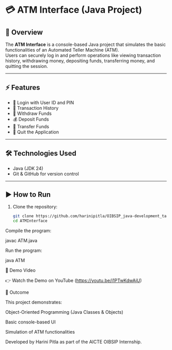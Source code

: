 
# 💳 ATM Interface (Java Project)

## 📌 Overview
The **ATM Interface** is a console-based Java project that simulates the basic functionalities of an Automated Teller Machine (ATM).  
Users can securely log in and perform operations like viewing transaction history, withdrawing money, depositing funds, transferring money, and quitting the session.

---

## ⚡ Features
- 🔑 Login with User ID and PIN  
- 📜 Transaction History  
- 💸 Withdraw Funds  
- 💰 Deposit Funds  
- 🔄 Transfer Funds  
- 🚪 Quit the Application  

---

## 🛠️ Technologies Used
- Java (JDK 24)  
- Git & GitHub for version control  

---

## ▶️ How to Run
1. Clone the repository:
   ```bash
   git clone https://github.com/harinipitla/OIBSIP_java-development_taskno.3.git
   cd ATMInterface
Compile the program:

javac ATM.java


Run the program:

java ATM

🎥 Demo Video

👉 Watch the Demo on YouTube
(https://youtu.be/i1PTwKdwAjU)

🎯 Outcome

This project demonstrates:

Object-Oriented Programming (Java Classes & Objects)

Basic console-based UI

Simulation of ATM functionalities



Developed by Harini Pitla as part of the AICTE OIBSIP Internship.